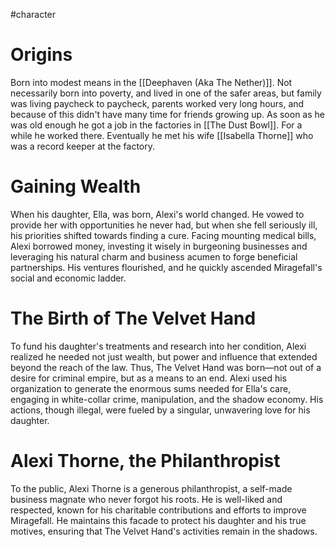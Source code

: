 #character 
# Origins
Born into modest means in the [[Deephaven (Aka The Nether)]]. Not necessarily born into poverty, and lived in one of the safer areas, but family was living paycheck to paycheck, parents worked very long hours, and because of this didn't have many time for friends growing up. As soon as he was old enough he got a job in the factories in [[The Dust Bowl]]. For a while he worked there. Eventually he met his wife [[Isabella Thorne]] who was a record keeper at the factory.
# Gaining Wealth
When his daughter, Ella, was born, Alexi's world changed. He vowed to provide her with opportunities he never had, but when she fell seriously ill, his priorities shifted towards finding a cure. Facing mounting medical bills, Alexi borrowed money, investing it wisely in burgeoning businesses and leveraging his natural charm and business acumen to forge beneficial partnerships. His ventures flourished, and he quickly ascended Miragefall's social and economic ladder.
# The Birth of The Velvet Hand
To fund his daughter's treatments and research into her condition, Alexi realized he needed not just wealth, but power and influence that extended beyond the reach of the law. Thus, The Velvet Hand was born—not out of a desire for criminal empire, but as a means to an end. Alexi used his organization to generate the enormous sums needed for Ella's care, engaging in white-collar crime, manipulation, and the shadow economy. His actions, though illegal, were fueled by a singular, unwavering love for his daughter.
# Alexi Thorne, the Philanthropist
To the public, Alexi Thorne is a generous philanthropist, a self-made business magnate who never forgot his roots. He is well-liked and respected, known for his charitable contributions and efforts to improve Miragefall. He maintains this facade to protect his daughter and his true motives, ensuring that The Velvet Hand's activities remain in the shadows.
